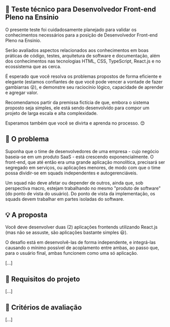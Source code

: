 ## :rocket: Teste técnico para Desenvolvedor Front-end Pleno na Ensinio

O presente teste foi cuidadosamente planejado para validar os conhecimentos necessários para a posição de Desenvolvedor Front-end Pleno na Ensinio.

Serão avaliados aspectos relacionados aos conhecimentos em boas práticas de código, testes, arquitetura de software e documentação, além dos conhecimentos nas tecnologias HTML, CSS, TypeScript, React.js e no ecossistema que as cerca.

É esperado que você resolva os problemas propostos de forma eficiente e elegante (estamos confiantes de que você pode vencer a vontade de fazer gambiarras :stuck_out_tongue_winking_eye:), e demonstre seu raciocínio lógico, capacidade de aprender e agregar valor.

Recomendamos partir da premissa fictícia de que, embora o sistema proposto seja simples, ele está sendo desenvolvido para compor um projeto de larga escala e alta complexidade.

Esperamos também que você se divirta e aprenda no processo. :blush:

## :eyes: O problema

Suponha que o time de desenvolvedores de uma empresa - cujo negócio baseia-se em um produto SaaS - está crescendo exponencialmente. O front-end, que até então era uma grande aplicação monolítica, precisará ser segregado em serviços, ou aplicações menores, de modo com que o time possa dividir-se em squads independentes e autogerenciáveis. 

Um squad não deve afetar ou depender de outros, ainda que, sob perspectiva macro, estejam trabalhando no mesmo "produto de software" (do ponto de vista do usuário). Do ponto de vista da implementação, os squads devem trabalhar em partes isoladas do software.

## :bulb: A proposta

Você deve desenvolver duas (2) aplicações frontends utilizando React.js (mas não se assuste, são aplicações bastante simples :smiley:).

O desafio está em desenvolvê-las de forma independente, e integrá-las causando o mínimo possível de acoplamento entre ambas, ao passo que, para o usuário final, ambas funcionem como uma só aplicação.

[...]

## :dart: Requisitos do projeto

[...]

## :page_facing_up: Critérios de avaliação

[...]
